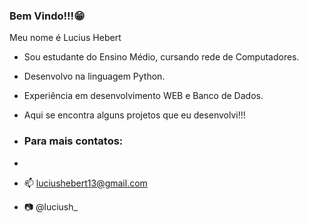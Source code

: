 ### Bem Vindo!!!😁

Meu nome é Lucius Hebert

- Sou estudante do Ensino Médio, cursando rede de Computadores.
- Desenvolvo na linguagem Python.
- Experiência em desenvolvimento WEB e Banco de Dados.
- Aqui se encontra alguns projetos que eu desenvolvi!!!

- ### Para mais contatos:
-
- 📫 luciushebert13@gmail.com
- 📷 @luciush_
